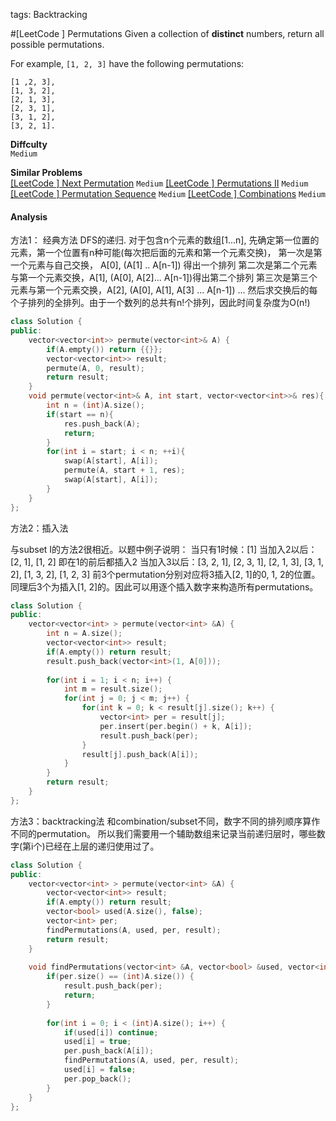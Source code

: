 tags: Backtracking

#[LeetCode ] Permutations
Given a collection of **distinct** numbers, return all possible permutations.

For example,
`[1, 2, 3]` have the following permutations:

    [1 ,2, 3], 
    [1, 3, 2], 
    [2, 1, 3], 
    [2, 3, 1], 
    [3, 1, 2], 
    [3, 2, 1].

**Diffculty**  
`Medium`

**Similar Problems**  
[[LeetCode ] Next Permutation]() `Medium`
[[LeetCode ] Permutations II]() `Medium`
[[LeetCode ] Permutation Sequence]() `Medium`
[[LeetCode ] Combinations]() `Medium`



#### Analysis


方法1： 经典方法
DFS的递归. 对于包含n个元素的数组[1...n], 先确定第一位置的元素，第一个位置有n种可能(每次把后面的元素和第一个元素交换)，
第一次是第一个元素与自己交换，		A[0], (A[1] .. A[n-1]) 得出一个排列
第二次是第二个元素与第一个元素交换，A[1], (A[0], A[2]... A[n-1])得出第二个排列
第三次是第三个元素与第一个元素交换，A[2], (A[0], A[1], A[3] ... A[n-1])
... 
然后求交换后的每个子排列的全排列。由于一个数列的总共有n!个排列，因此时间复杂度为O(n!)


```cpp
class Solution {
public:
    vector<vector<int>> permute(vector<int>& A) {
        if(A.empty()) return {{}};
        vector<vector<int>> result;
        permute(A, 0, result);
        return result;
    }
    void permute(vector<int>& A, int start, vector<vector<int>>& res){
        int n = (int)A.size();
        if(start == n){
            res.push_back(A);
            return;
        }
        for(int i = start; i < n; ++i){
            swap(A[start], A[i]);
            permute(A, start + 1, res);
            swap(A[start], A[i]);
        }
    }
};
```

方法2：插入法

与subset I的方法2很相近。以题中例子说明：
当只有1时候：[1]
当加入2以后：[2, 1], [1, 2] 即在1的前后都插入2
当加入3以后：[3, 2, 1], [2, 3, 1], [2, 1, 3], [3, 1, 2], [1, 3, 2], [1, 2, 3]
前3个permutation分别对应将3插入[2, 1]的0, 1, 2的位置。同理后3个为插入[1, 2]的。因此可以用逐个插入数字来构造所有permutations。

```cpp
class Solution {
public:
    vector<vector<int> > permute(vector<int> &A) {
    	int n = A.size();
        vector<vector<int>> result;
        if(A.empty()) return result;
        result.push_back(vector<int>(1, A[0]));
        
        for(int i = 1; i < n; i++) {
            int m = result.size();
            for(int j = 0; j < m; j++) {
                for(int k = 0; k < result[j].size(); k++) {
                    vector<int> per = result[j];
                    per.insert(per.begin() + k, A[i]);
                    result.push_back(per);
                }
                result[j].push_back(A[i]);
            }
        }
        return result;
    }
};
```

方法3：backtracking法
和combination/subset不同，数字不同的排列顺序算作不同的permutation。
所以我们需要用一个辅助数组来记录当前递归层时，哪些数字(第i个)已经在上层的递归使用过了。

```cpp
class Solution {
public:
    vector<vector<int> > permute(vector<int> &A) {
        vector<vector<int>> result;
        if(A.empty()) return result;
        vector<bool> used(A.size(), false);
        vector<int> per;
        findPermutations(A, used, per, result);
        return result;
    }
    
    void findPermutations(vector<int> &A, vector<bool> &used, vector<int> &per, vector<vector<int>> &result) {
        if(per.size() == (int)A.size()) {
            result.push_back(per);
            return;
        }
        
        for(int i = 0; i < (int)A.size(); i++) {
            if(used[i]) continue;
            used[i] = true;
            per.push_back(A[i]);
            findPermutations(A, used, per, result);
            used[i] = false;
            per.pop_back();
        }
    }
};
```

